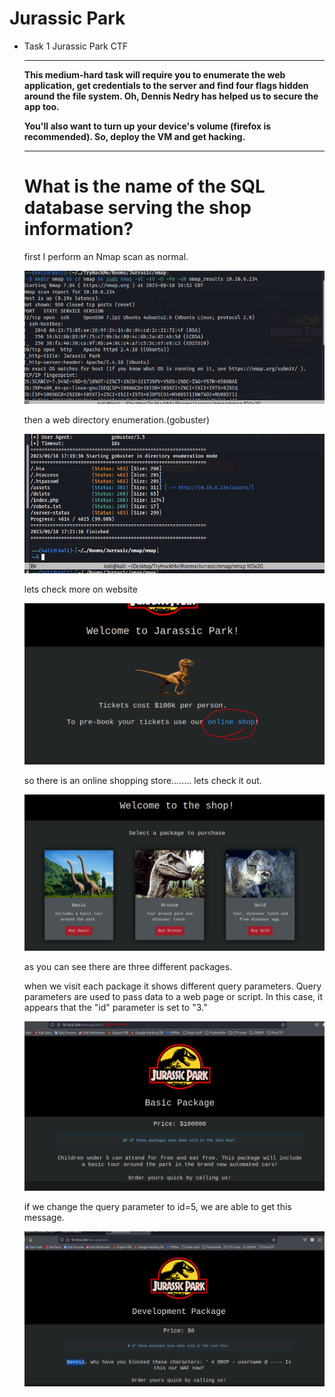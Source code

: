 # Jurassic Park

- Task 1 Jurassic Park CTF
    
    ---
    
    **This medium-hard task will require you to enumerate the web application, get credentials to the server and find four flags hidden around the file system. Oh, Dennis Nedry has helped us to secure the app too.**
    
    **You'll also want to turn up your device's volume (firefox is recommended). So, deploy the VM and get hacking.**
    
    ---
    
    # What is the name of the SQL database serving the shop information?
    
    first I perform an Nmap scan as normal.
    
    ![Untitled](Jurassic%20Park%20e74e6878790a4277866cb5ea185412c8/Untitled.png)
    
    then a web directory enumeration.(gobuster)
    
    ![Untitled](Jurassic%20Park%20e74e6878790a4277866cb5ea185412c8/Untitled%201.png)
    
    lets check more on website
    
    ![Untitled](Jurassic%20Park%20e74e6878790a4277866cb5ea185412c8/Untitled%202.png)
    
    so there is an online shopping store…….. lets check it out.
    
    ![Untitled](Jurassic%20Park%20e74e6878790a4277866cb5ea185412c8/Untitled%203.png)
    
    as you can see there are three different packages.
    
    when we visit each package it shows different query parameters. Query parameters are used to pass data to a web page or script. In this case, it appears that the "id" parameter is set to "3.”
    
    ![Untitled](Jurassic%20Park%20e74e6878790a4277866cb5ea185412c8/Untitled%204.png)
    
    if we change the query parameter to id=5, we are able to get this message.
    
    ![Untitled](Jurassic%20Park%20e74e6878790a4277866cb5ea185412c8/Untitled%205.png)